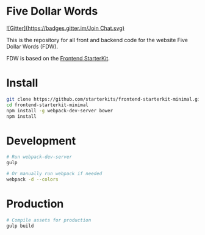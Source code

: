 # Five Dollar Words
[![Gitter](https://badges.gitter.im/Join Chat.svg)](https://gitter.im/btburton42/fivedollarwords?utm_source=badge&utm_medium=badge&utm_campaign=pr-badge&utm_content=badge)

This is the repository for all front and backend code for the website Five Dollar Words (FDW).

FDW is based on the [Frontend StarterKit](https://github.com/starterkits/frontend-starterkit-minimal).


# Install

```bash
git clone https://github.com/starterkits/frontend-starterkit-minimal.git
cd frontend-starterkit-minimal
npm install -g webpack-dev-server bower
npm install
```

# Development

```bash
# Run webpack-dev-server
gulp

# Or manually run webpack if needed
webpack -d --colors
```

# Production

```bash
# Compile assets for production
gulp build
```
